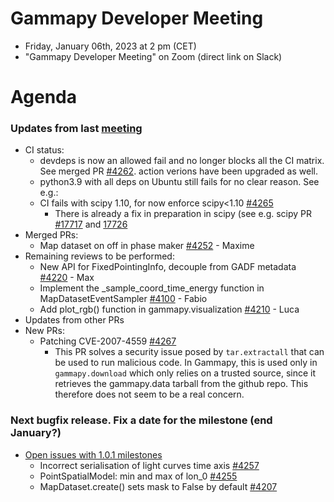 
# Gammapy Developer Meeting

* Friday, January 06th, 2023 at 2 pm (CET)
* "Gammapy Developer Meeting" on Zoom (direct link on Slack)
# Agenda

### Updates from last [meeting](../../2022/2022-12-16/README.md)
* CI status:
  * devdeps is now an allowed fail and no longer blocks all the CI matrix. See merged PR [#4262](https://github.com/gammapy/gammapy/pull/4262). action verions have been upgraded as well.
  * python3.9 with all deps on Ubuntu still fails for no clear reason. See e.g.: 
  * CI fails with scipy 1.10, for now enforce scipy<1.10 [#4265](https://github.com/gammapy/gammapy/issues/4265)
    * There is already a fix in preparation in scipy (see e.g. scipy PR [#17717](https://github.com/scipy/scipy/pull/17717) and [17726](https://github.com/scipy/scipy/pull/17726) 
* Merged PRs:
  * Map dataset on off in phase maker [#4252](https://github.com/gammapy/gammapy/pull/4252) - Maxime
* Remaining reviews to be performed:
  * New API for FixedPointingInfo, decouple from GADF metadata [#4220](https://github.com/gammapy/gammapy/pull/4220) - Max
  * Implement the _sample_coord_time_energy function in MapDatasetEventSampler [#4100](https://github.com/gammapy/gammapy/pull/4100) - Fabio 
  * Add plot_rgb() function in gammapy.visualization [#4210](https://github.com/gammapy/gammapy/pull/4210) - Luca
* Updates from other PRs
* New PRs:
  * Patching CVE-2007-4559 [#4267](https://github.com/gammapy/gammapy/pull/4267)
    * This PR solves a security issue posed by `tar.extractall` that can be used to run malicious code. In Gammapy, this is used only in `gammapy.download` which only relies on a trusted source, since it retrieves the gammapy.data tarball from the github repo. This therefore does not seem to be a real concern. 

### Next bugfix release. Fix a date for the milestone (end January?)
* [Open issues with 1.0.1 milestones](https://github.com/gammapy/gammapy/issues?q=is%3Aopen+is%3Aissue+milestone%3Av1.0.1)
  * Incorrect serialisation of light curves time axis [#4257](https://github.com/gammapy/gammapy/issues/4257)
  * PointSpatialModel: min and max of lon_0 [#4255](https://github.com/gammapy/gammapy/issues/4255)
  * MapDataset.create() sets mask to False by default [#4207](https://github.com/gammapy/gammapy/issues/4207)
 
